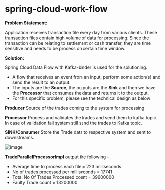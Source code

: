 # spring-cloud-work-flow

**Problem Statement:**

Application receives transaction file every day from various clients. These transaction files contain high volume of data for processing. Since the transaction can be relating to settlement or cash transfer, they are time sensitive and needs to be process on certain time window.

**Solution:**

Spring Cloud Data Flow with Kafka-binder is used for the solutioning. 

- A flow that receives an event from an input, perform some action(s) and send the result to an output.
- The inputs are the **Source**, the outputs are the **Sink** and then we have the **Processor** that consumes the data and returns it to the output. 
- For this specific problem, please see the technical design as below

**Producer**
Source of the trades coming to the system for processing

**Processor**
Process and validates the trades and send them to kafka topic. In case of validation fail system still send the trades to Kafka topic.

**SINK/Consumer**
Store the Trade data to respective system and sent to downstreams.


![image](https://user-images.githubusercontent.com/36263824/116428102-3be42180-a862-11eb-9e56-869073ca705e.png)



**TradeParallelProcessorImpl** output the following - 

- Average time to process each file = 223 milliseconds
- No of trades processed per milliseconds = 17741
- Total No Of Trades Processed count = 39600000
- Faulty Trade count = 13200000


